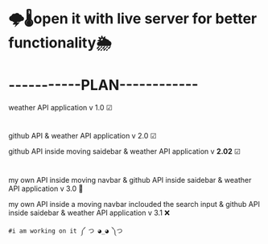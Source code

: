 # 🌩️🌡️open it with live server for  better functionality🌦
# -----------PLAN------------    
weather API application v 1.0 ☑
#       
github API & weather API application v 2.0 ☑
        
 github API inside moving saidebar & weather API application v <b><strong>2.02</strong></b> ☑
 #
  my own API inside  moving navbar & github API inside saidebar & weather API application v 3.0 🚩

  my own API inside a moving navbar inclouded the search input & github API inside saidebar & weather API application v 3.1 ❌
  
    #i am working on it ༼ つ ◕_◕ ༽つ
  

 
